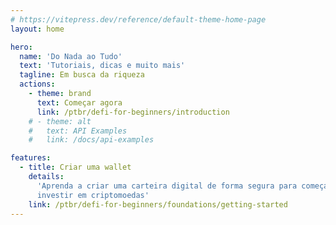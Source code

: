 ```yaml
---
# https://vitepress.dev/reference/default-theme-home-page
layout: home

hero:
  name: 'Do Nada ao Tudo'
  text: 'Tutoriais, dicas e muito mais'
  tagline: Em busca da riqueza
  actions:
    - theme: brand
      text: Começar agora
      link: /ptbr/defi-for-beginners/introduction
    # - theme: alt
    #   text: API Examples
    #   link: /docs/api-examples

features:
  - title: Criar uma wallet
    details:
      'Aprenda a criar uma carteira digital de forma segura para começar a
      investir em criptomoedas'
    link: /ptbr/defi-for-beginners/foundations/getting-started
---
```

